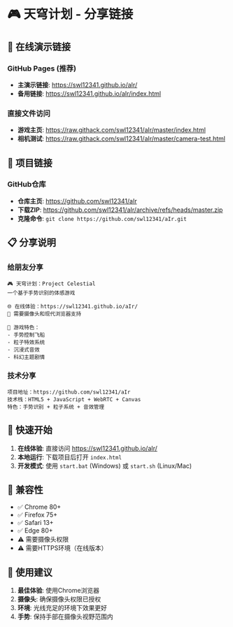 # 🎮 天穹计划 - 分享链接

## 📱 在线演示链接

### GitHub Pages (推荐)
- **主演示链接**: https://swl12341.github.io/aIr/
- **备用链接**: https://swl12341.github.io/aIr/index.html

### 直接文件访问
- **游戏主页**: https://raw.githack.com/swl12341/aIr/master/index.html
- **相机测试**: https://raw.githack.com/swl12341/aIr/master/camera-test.html

## 🔗 项目链接

### GitHub仓库
- **仓库主页**: https://github.com/swl12341/aIr
- **下载ZIP**: https://github.com/swl12341/aIr/archive/refs/heads/master.zip
- **克隆命令**: `git clone https://github.com/swl12341/aIr.git`

## 📋 分享说明

### 给朋友分享
```
🎮 天穹计划：Project Celestial
一个基于手势识别的体感游戏

🌐 在线体验：https://swl12341.github.io/aIr/
📱 需要摄像头和现代浏览器支持

🎯 游戏特色：
- 手势控制飞船
- 粒子特效系统
- 沉浸式音效
- 科幻主题剧情
```

### 技术分享
```
项目地址：https://github.com/swl12341/aIr
技术栈：HTML5 + JavaScript + WebRTC + Canvas
特色：手势识别 + 粒子系统 + 音效管理
```

## 🚀 快速开始

1. **在线体验**: 直接访问 https://swl12341.github.io/aIr/
2. **本地运行**: 下载项目后打开 `index.html`
3. **开发模式**: 使用 `start.bat` (Windows) 或 `start.sh` (Linux/Mac)

## 📱 兼容性

- ✅ Chrome 80+
- ✅ Firefox 75+
- ✅ Safari 13+
- ✅ Edge 80+
- ⚠️ 需要摄像头权限
- ⚠️ 需要HTTPS环境（在线版本）

## 🎯 使用建议

1. **最佳体验**: 使用Chrome浏览器
2. **摄像头**: 确保摄像头权限已授权
3. **环境**: 光线充足的环境下效果更好
4. **手势**: 保持手部在摄像头视野范围内
